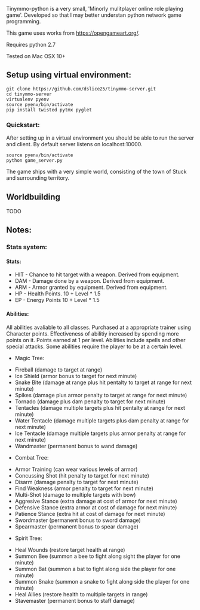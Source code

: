 
Tinymmo-python is a very small, 'Minorly mulitplayer online role playing game'. Developed so that I may better understan python network game programming.

This game uses works from https://opengameart.org/.

Requires python 2.7

Tested on Mac OSX 10+


## Setup using virtual environment:

```
git clone https://github.com/dslice25/tinymmo-server.git
cd tinymmo-server
virtualenv pyenv
source pyenv/bin/activate
pip install twisted pytmx pyglet
```

### Quickstart:

After setting up in a virtual environment you should be able to run the server and client. By default server listens on localhost:10000.

```
source pyenv/bin/activate
python game_server.py
```

The game ships with a very simple world, consisting of the town of Stuck and surrounding territory. 

## Worldbuilding

 TODO

## Notes:

### Stats system:


#### Stats:

* HIT - Chance to hit target with a weapon. Derived from equipment.
* DAM - Damage done by a weapon. Derived from equipment.
* ARM - Armor granted by equipment. Derived from equipment.
* HP - Health Points. 10 + Level * 1.5
* EP - Energy Points 10 + Level * 1.5


#### Abilities:

All abilities avaliable to all classes. Purchased at a appropriate trainer using Character points. Effectiveness of abilitiy increased by spending more points on it. Points earned at 1 per level. Abilities include spells and other special attacks. Some abilities require the player to be at a certain level.

* Magic Tree:
- Fireball (damage to target at range)
- Ice Shield (armor bonus to target for next minute)
- Snake Bite (damage at range plus hit pentalty to target at range for next minute)
- Spikes (damage plus armor penalty to target at range for next minute)
- Tornado (damage plus dam penalty to target for next minute)
- Tentacles (damage multiple targets plus hit pentalty at range for next minute)
- Water Tentacle (damage multiple targets plus dam penalty at range for next minute)
- Ice Tentacle (damage multiple targets plus armor penalty at range for next minute)
- Wandmaster (permanent bonus to wand damage)
* Combat Tree:
- Armor Training (can wear various levels of armor)
- Concussing Shot (hit penalty to target for next minute)
- Disarm (damage penalty to target for next minute)
- Find Weakness (armor penalty to target for next minute)
- Multi-Shot (damage to multiple targets with bow)
- Aggresive Stance (extra damage at cost of armor for next minute)
- Defensive Stance (extra armor at cost of damage for next minute)
- Patience Stance (extra hit at cost of damage for next minute)
- Swordmaster (permanent bonus to sword damage)
- Spearmaster (permanent bonus to spear damage)
* Spirit Tree:
- Heal Wounds (restore target health at range)
- Summon Bee (summon a bee to fight along sight the player for one minute)
- Summon Bat (summon a bat to fight along side the player for one minute) 
- Summon Snake (summon a snake to fight along side the player for one minute) 
- Heal Allies (restore health to multiple targets in range)
- Stavemaster (permanent bonus to staff damage)

